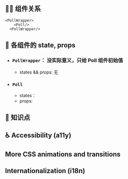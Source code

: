 ## 👨‍👧 组件关系

```
<PollWrapper>
    <Poll/>
  <PollWrapper/>
```

## 🔢 各组件的 state, props

- ### `PollWrapper`： 没实际意义，只给 Poll 组件初始值

  - states && props: 无

- ### `Poll`

  - states：
  - props:

## 👀 知识点

## ♿ Accessibility (a11y)

## More CSS animations and transitions

## Internationalization (i18n)
